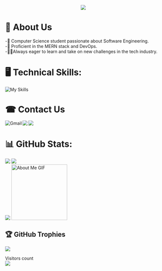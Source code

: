  <!-- ## Hi there 👋  
 -->

<!--
**SurjeetKumar1/SurjeetKumar1** is a ✨ _special_ ✨ repository because its `README.md` (this file) appears on your GitHub profile.

Here are some ideas to get you started:

- 🔭 I’m currently working on ...
- 🌱 I’m currently learning ...
- 👯 I’m looking to collaborate on ...
- 🤔 I’m looking for help with ...
- 💬 Ask me about ...
- 📫 How to reach me: ...
- 😄 Pronouns: ...
- ⚡ Fun fact: ...
-->

<p align="center">
<!--   <a href="https://github.com/DenverCoder1/readme-typing-svg"> -->
    <img src="https://readme-typing-svg.herokuapp.com?color=E22FE4&width=700&size=37&height=100&lines=Hi👋+I'm+Surjeet..;Microsoft+Student+Ambassador;Open-Source+Enthusiast..;Learning+In+Public..;Empowering+Others;Nice+To+Meet+You+....&center=true"></a></p>
    

# 🧑 About Us     
-💼 Computer Science student passionate about Software Engineering.
<br/>
-🌱 Proficient in the MERN stack and DevOps.
<br/>
-🐱‍👤Always eager to learn and take on new challenges in the tech industry.
<br/>
# 🖥️ Technical Skills: 
![My Skills](https://skillicons.dev/icons?i=c,cpp,py,js,react,nodejs,mongodb,html,css,tailwind,bootstrap,postman,express,git,linux,figma,redux,materialui,docker,ansible,discord,gcp,aws,grafana,jenkins,kubernetes,linux,maven,prometheus,py,terraform,threejs,ubuntu,vercel,vscode,&theme=light)

# ☎ Contact Us
 <a href="mailto:ak2691622@gmail.com"><img align="left" src="https://img.shields.io/badge/Gmail-D14836?style=for-the-badge&logo=gmail&logoColor=white" alt="Gmail" /></a>
  <a href="linkedin.com/in/surjeet-kumar-b494b6259/" target="_blank"><img align="left" src="https://img.shields.io/badge/LinkedIn-0077B5?style=for-the-badge&logo=linkedin&logoColor=white" target="_blank"></a>
  <a href="instagram.com/amankumar___a1/" target="_blank"><img align="left" src="https://img.shields.io/badge/Instagram-E4405F?style=for-the-badge&logo=instagram&logoColor=white" target="_blank"></a>
<br/>


# 📊 GitHub Stats:
![](https://github-readme-stats.vercel.app/api/top-langs/?username=SurjeetKumar1&theme=radical&border=false&include_all_commits=true&count_private=true&layout=compact)
![](https://github-readme-stats.vercel.app/api?username=SurjeetKumar1&theme=radical&_border=false&include_all_commits=true&count_private=true)<br/>
![](https://github-readme-streak-stats.herokuapp.com/?user=SurjeetKumar1&theme=radical&hide_border=false)
<img src="https://github.com/7oSkaaa/7oSkaaa/blob/main/Images/about_me.gif?raw=true" alt="About Me GIF" width="180px">
<br/>
## 🏆 GitHub Trophies
![](https://github-profile-trophy.vercel.app/?username=SurjeetKumar1&theme=radical&no-frame=false&no-bg=true&margin-w=4)
<!--START_SECTION:waka-->


<p align="left"> 
  Visitors count 
  <br> <img src="https://profile-counter.glitch.me/SurjeetKumar1/count.svg" />
</p>
